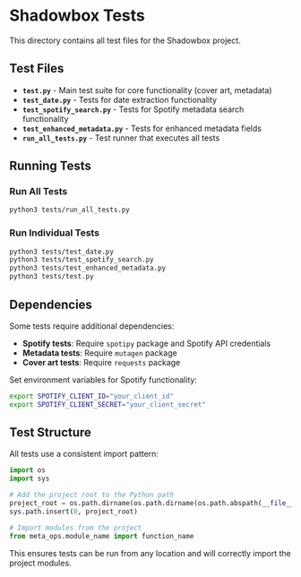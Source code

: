 # Shadowbox Tests

This directory contains all test files for the Shadowbox project.

## Test Files

- **`test.py`** - Main test suite for core functionality (cover art, metadata)
- **`test_date.py`** - Tests for date extraction functionality
- **`test_spotify_search.py`** - Tests for Spotify metadata search functionality
- **`test_enhanced_metadata.py`** - Tests for enhanced metadata fields
- **`run_all_tests.py`** - Test runner that executes all tests

## Running Tests

### Run All Tests
```bash
python3 tests/run_all_tests.py
```

### Run Individual Tests
```bash
python3 tests/test_date.py
python3 tests/test_spotify_search.py
python3 tests/test_enhanced_metadata.py
python3 tests/test.py
```

## Dependencies

Some tests require additional dependencies:
- **Spotify tests**: Require `spotipy` package and Spotify API credentials
- **Metadata tests**: Require `mutagen` package
- **Cover art tests**: Require `requests` package

Set environment variables for Spotify functionality:
```bash
export SPOTIFY_CLIENT_ID="your_client_id"
export SPOTIFY_CLIENT_SECRET="your_client_secret"
```

## Test Structure

All tests use a consistent import pattern:
```python
import os
import sys

# Add the project root to the Python path
project_root = os.path.dirname(os.path.dirname(os.path.abspath(__file__)))
sys.path.insert(0, project_root)

# Import modules from the project
from meta_ops.module_name import function_name
```

This ensures tests can be run from any location and will correctly import the project modules.